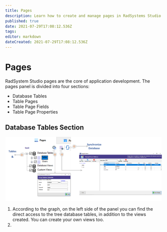 ```yaml
---
title: Pages
description: Learn how to create and manage pages in RadSystems Studio
published: true
date: 2021-07-29T17:08:12.536Z
tags: 
editor: markdown
dateCreated: 2021-07-29T17:08:12.536Z
---
```


# Pages
RadSystem Studio pages are the core of application development. The pages panel is divided into four sections:
* Database Tables
* Table Pages
* Table Page Fields
* Table Page Properties
## Database Tables Section
![pages-windows.png](/pages/pages-windows.png)
1. According to the graph, on the left side of the panel you can find the direct access to the tree database tables, in addition to the views created. You can create your own views too.
2. 